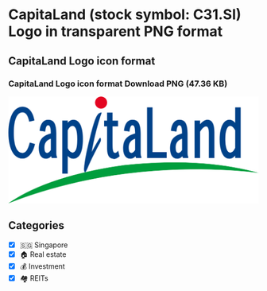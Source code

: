 # CapitaLand (stock symbol: C31.SI) Logo in transparent PNG format

## CapitaLand Logo icon format

### CapitaLand Logo icon format Download PNG (47.36 KB)

![CapitaLand Logo icon format Download PNG (47.36 KB)](/img/orig/C31.SI-8cbfec65.png)



## Categories
- [x] 🇸🇬 Singapore
- [x] 🏠 Real estate
- [x] 💰 Investment
- [x] 🏘️ REITs

